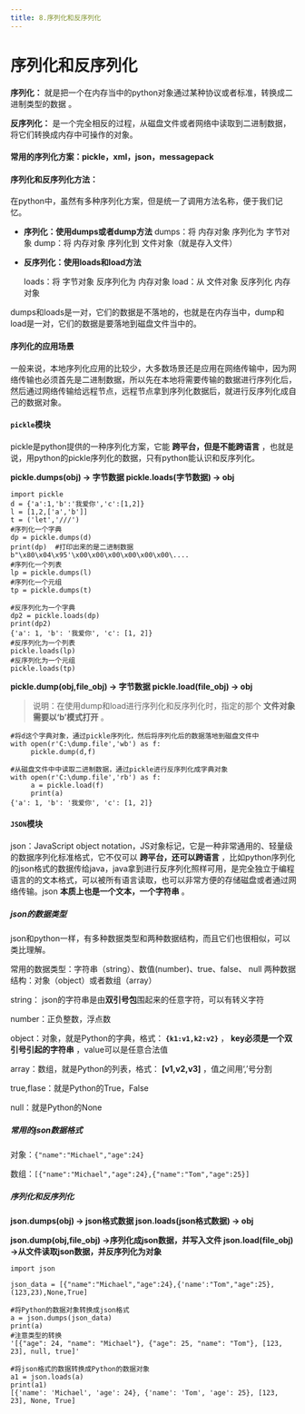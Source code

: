 ```yaml
---
title: 8.序列化和反序列化
---
```

# 序列化和反序列化

 **序列化：** 就是把一个在内存当中的python对象通过某种协议或者标准，转换成二进制类型的数据 。

 **反序列化：** 是一个完全相反的过程，从磁盘文件或者网络中读取到二进制数据，将它们转换成内存中可操作的对象。

#### 常用的序列化方案：**pickle，xml，json，messagepack**

#### **序列化和反序列化方法：**

在python中，虽然有多种序列化方案，但是统一了调用方法名称，便于我们记忆。

* **序列化：使用dumps或者dump方法**
  dumps：将 内存对象 序列化为 字节对象
  dump：将 内存对象 序列化到 文件对象（就是存入文件）
* **反序列化：使用loads和load方法**

  loads：将 字节对象 反序列化为 内存对象
  load：从 文件对象 反序列化 内存对象

dumps和loads是一对，它们的数据是不落地的，也就是在内存当中，dump和load是一对，它们的数据是要落地到磁盘文件当中的。

#### **序列化的应用场景**

一般来说，本地序列化应用的比较少，大多数场景还是应用在网络传输中，因为网络传输也必须首先是二进制数据，所以先在本地将需要传输的数据进行序列化后，然后通过网络传输给远程节点，远程节点拿到序列化数据后，就进行反序列化成自己的数据对象。

#### `pickle`模块

pickle是python提供的一种序列化方案，它能 **跨平台，但是不能跨语言** ，也就是说，用python的pickle序列化的数据，只有python能认识和反序列化。

**pickle.dumps(obj) -> 字节数据
pickle.loads(字节数据) -> obj**

```
import pickle
d = {'a':1,'b':'我爱你','c':[1,2]}
l = [1,2,['a','b']]
t = ('let','///')
#序列化一个字典
dp = pickle.dumps(d)
print(dp)  #打印出来的是二进制数据
b"\x80\x04\x95'\x00\x00\x00\x00\x00\x00\....
#序列化一个列表
lp = pickle.dumps(l)
#序列化一个元组
tp = pickle.dumps(t)

#反序列化为一个字典
dp2 = pickle.loads(dp)
print(dp2)
{'a': 1, 'b': '我爱你', 'c': [1, 2]}
#反序列化为一个列表
pickle.loads(lp)
#反序列化为一个元组
pickle.loads(tp)
```

**pickle.dump(obj,file_obj) -> 字节数据
pickle.load(file_obj) -> obj**

> 说明：在使用dump和load进行序列化和反序列化时，指定的那个 **文件对象需要以‘b’模式打开** 。

```
#将d这个字典对象，通过pickle序列化，然后将序列化后的数据落地到磁盘文件中
with open(r'C:\dump.file','wb') as f:
     pickle.dump(d,f)
 
#从磁盘文件中中读取二进制数据，通过pickle进行反序列化成字典对象
with open(r'C:\dump.file','rb') as f:
     a = pickle.load(f)
     print(a)
{'a': 1, 'b': '我爱你', 'c': [1, 2]}
```

#### `JSON`模块

 json：JavaScript object notation，JS对象标记，它是一种非常通用的、轻量级的数据序列化标准格式，它不仅可以 **跨平台，还可以跨语言** ，比如python序列化的json格式的数据传给java，java拿到进行反序列化照样可用，是完全独立于编程语言的的文本格式，可以被所有语言读取，也可以非常方便的存储磁盘或者通过网络传输。json **本质上也是一个文本，一个字符串** 。

##### **json的数据类型**

 json和python一样，有多种数据类型和两种数据结构，而且它们也很相似，可以类比理解。

常用的数据类型：字符串（string）、数值(number)、true、false、 null
两种数据结构：对象（object）或者数组（array）

string： json的字符串是由**双引号包**围起来的任意字符，可以有转义字符

number：正负整数，浮点数

object：对象，就是Python的字典，格式： **`{k1:v1,k2:v2}`** ， **key必须是一个双引号引起的字符串** ，value可以是任意合法值

array：数组，就是Python的列表，格式： **[v1,v2,v3]** ，值之间用‘,’号分割

true,flase：就是Python的True，False

null：就是Python的None

##### **常用的json数据格式**

对象：`{"name":"Michael","age":24}`

数组：`[{"name":"Michael","age":24},{"name":"Tom","age":25}]`

##### 序列化和反序列化

**json.dumps(obj) -> json格式数据
json.loads(json格式数据) -> obj**

**json.dump(obj,file_obj) ->序列化成json数据，并写入文件
json.load(file_obj) ->从文件读取json数据，并反序列化为对象**

```
import json
 
json_data = [{"name":"Michael","age":24},{'name':"Tom","age":25},(123,23),None,True]
 
#将Python的数据对象转换成json格式
a = json.dumps(json_data)
print(a)
#注意类型的转换
'[{"age": 24, "name": "Michael"}, {"age": 25, "name": "Tom"}, [123, 23], null, true]'
 
#将json格式的数据转换成Python的数据对象
a1 = json.loads(a)
print(a1)
[{'name': 'Michael', 'age': 24}, {'name': 'Tom', 'age': 25}, [123, 23], None, True]
```
